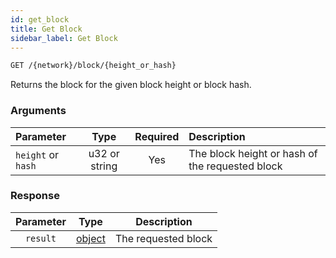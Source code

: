 ```yaml
---
id: get_block
title: Get Block
sidebar_label: Get Block
---
```


```bash title=ENDPOINT
GET /{network}/block/{height_or_hash}
```

Returns the block for the given block height or block hash.

### Arguments

| Parameter         |     Type      | Required | Description                                     |
|:------------------|:-------------:|:--------:|:------------------------------------------------|
| `height` or `hash` | u32 or string |   Yes    | The block height or hash of the requested block |


### Response

| Parameter |                 Type                  |     Description     |
|:---------:|:-------------------------------------:|:-------------------:|
| `result`  | [object](../../concepts/fundamentals/05_blocks.md) | The requested block |

